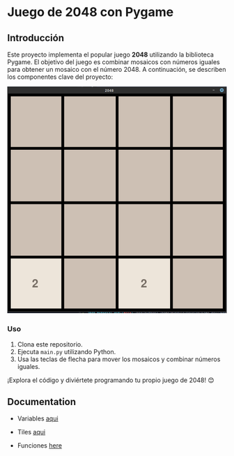# Juego de 2048 con Pygame

## Introducción

Este proyecto implementa el popular juego **2048** utilizando la biblioteca Pygame. El objetivo del juego es combinar mosaicos con números iguales para obtener un mosaico con el número 2048. A continuación, se describen los componentes clave del proyecto:

![screenshot](preview.png)

### Uso

1. Clona este repositorio.
2. Ejecuta `main.py` utilizando Python.
3. Usa las teclas de flecha para mover los mosaicos y combinar números iguales.

¡Explora el código y diviértete programando tu propio juego de 2048! 😊

## Documentation
- Variables [aqui](variables.md)

- Tiles [aqui](tiles.md)

- Funciones [here](funciones.md)
